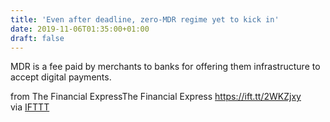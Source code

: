 ```yaml
---
title: 'Even after deadline, zero-MDR regime yet to kick in'
date: 2019-11-06T01:35:00+01:00
draft: false
---
```


MDR is a fee paid by merchants to banks for offering them infrastructure to accept digital payments.  
  
from The Financial ExpressThe Financial Express https://ift.tt/2WKZjxy  
via [IFTTT](https://ifttt.com/?ref=da&site=blogger)